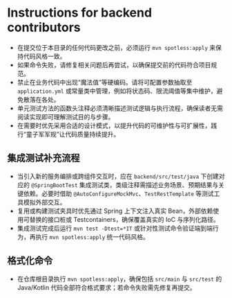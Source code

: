 # Instructions for backend contributors

- 在提交位于本目录的任何代码更改之前，必须运行 `mvn spotless:apply` 来保持代码风格一致。
- 如果命令失败，请修复相关问题后再尝试，以确保提交前的代码符合项目规范。
- 禁止在业务代码中出现“魔法值”等硬编码。请将可配置参数抽取至 `application.yml` 或常量类中管理，例如将状态码、限流阈值等集中维护，避免散落在各处。
- 单元测试方法的函数头注释必须清晰描述测试逻辑与执行流程，确保读者无需阅读实现即可理解测试目的与步骤。
- 在需要时优先采用合适的设计模式，以提升代码的可维护性与可扩展性，践行“童子军军规”让代码质量持续提升。

## 集成测试补充流程
- 当引入新的服务编排或跨组件交互时，应在 `backend/src/test/java` 下创建对应的 `@SpringBootTest` 集成测试类，类级注释需描述业务场景、预期结果与关键依赖。必要时借助 `@AutoConfigureMockMvc`、`TestRestTemplate` 等测试工具模拟外部交互。
- 复用或构建测试夹具时优先通过 Spring 上下文注入真实 Bean，外部依赖使用可替换的接口桩或 Testcontainers，确保覆盖真实的 IoC 与序列化路径。
- 集成测试完成后运行 `mvn test -Dtest=*IT` 或针对性测试命令验证端到端行为，再执行 `mvn spotless:apply` 统一代码风格。

## 格式化命令
- 在仓库根目录执行 `mvn spotless:apply`，确保包括 `src/main` 与 `src/test` 的 Java/Kotlin 代码全部符合格式要求；若命令失败需先修复再提交。
